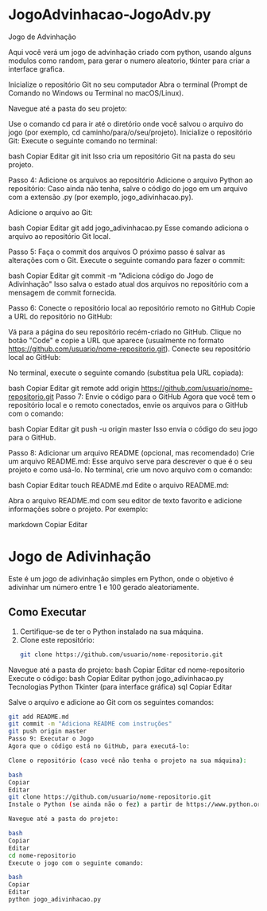 # JogoAdvinhacao-JogoAdv.py
Jogo de Advinhação

Aqui você verá um jogo de advinhação criado com python, usando alguns modulos como random, para gerar o numero aleatorio, tkinter para criar a interface grafica.

Inicialize o repositório Git no seu computador
Abra o terminal (Prompt de Comando no Windows ou Terminal no macOS/Linux).

Navegue até a pasta do seu projeto:

Use o comando cd para ir até o diretório onde você salvou o arquivo do jogo (por exemplo, cd caminho/para/o/seu/projeto).
Inicialize o repositório Git: Execute o seguinte comando no terminal:

bash
Copiar
Editar
git init
Isso cria um repositório Git na pasta do seu projeto.

Passo 4: Adicione os arquivos ao repositório
Adicione o arquivo Python ao repositório: Caso ainda não tenha, salve o código do jogo em um arquivo com a extensão .py (por exemplo, jogo_adivinhacao.py).

Adicione o arquivo ao Git:

bash
Copiar
Editar
git add jogo_adivinhacao.py
Esse comando adiciona o arquivo ao repositório Git local.

Passo 5: Faça o commit dos arquivos
O próximo passo é salvar as alterações com o Git. Execute o seguinte comando para fazer o commit:

bash
Copiar
Editar
git commit -m "Adiciona código do Jogo de Adivinhação"
Isso salva o estado atual dos arquivos no repositório com a mensagem de commit fornecida.

Passo 6: Conecte o repositório local ao repositório remoto no GitHub
Copie a URL do repositório no GitHub:

Vá para a página do seu repositório recém-criado no GitHub.
Clique no botão "Code" e copie a URL que aparece (usualmente no formato https://github.com/usuario/nome-repositorio.git).
Conecte seu repositório local ao GitHub:

No terminal, execute o seguinte comando (substitua pela URL copiada):

bash
Copiar
Editar
git remote add origin https://github.com/usuario/nome-repositorio.git
Passo 7: Envie o código para o GitHub
Agora que você tem o repositório local e o remoto conectados, envie os arquivos para o GitHub com o comando:

bash
Copiar
Editar
git push -u origin master
Isso envia o código do seu jogo para o GitHub.

Passo 8: Adicionar um arquivo README (opcional, mas recomendado)
Crie um arquivo README.md: Esse arquivo serve para descrever o que é o seu projeto e como usá-lo. No terminal, crie um novo arquivo com o comando:

bash
Copiar
Editar
touch README.md
Edite o arquivo README.md:

Abra o arquivo README.md com seu editor de texto favorito e adicione informações sobre o projeto. Por exemplo:

markdown
Copiar
Editar
# Jogo de Adivinhação

Este é um jogo de adivinhação simples em Python, onde o objetivo é adivinhar um número entre 1 e 100 gerado aleatoriamente.

## Como Executar

1. Certifique-se de ter o Python instalado na sua máquina.
2. Clone este repositório:
   ```bash
   git clone https://github.com/usuario/nome-repositorio.git
Navegue até a pasta do projeto:
bash
Copiar
Editar
cd nome-repositorio
Execute o código:
bash
Copiar
Editar
python jogo_adivinhacao.py
Tecnologias
Python
Tkinter (para interface gráfica)
sql
Copiar
Editar

Salve o arquivo e adicione ao Git com os seguintes comandos:

```bash
git add README.md
git commit -m "Adiciona README com instruções"
git push origin master
Passo 9: Executar o Jogo
Agora que o código está no GitHub, para executá-lo:

Clone o repositório (caso você não tenha o projeto na sua máquina):

bash
Copiar
Editar
git clone https://github.com/usuario/nome-repositorio.git
Instale o Python (se ainda não o fez) a partir de https://www.python.org/.

Navegue até a pasta do projeto:

bash
Copiar
Editar
cd nome-repositorio
Execute o jogo com o seguinte comando:

bash
Copiar
Editar
python jogo_adivinhacao.py
